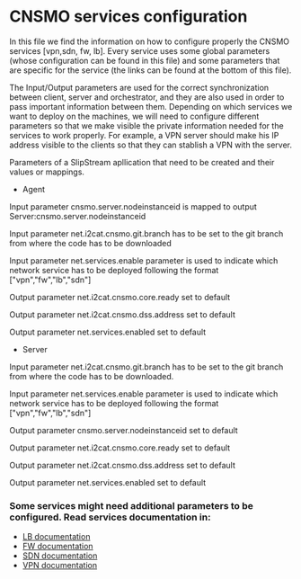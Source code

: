 # CNSMO services configuration

In this file we find the information on how to configure properly the CNSMO services [vpn,sdn, fw, lb]. Every service uses some global parameters (whose configuration can be found in this file) and some parameters that are specific for the service (the links can be found at the bottom of this file).

The Input/Output parameters are used for the correct synchronization between client, server and orchestrator, and they are also used in order to pass important information between them. Depending on which services we want to deploy on the machines, we will need to configure different parameters so that we make visible the private information needed for the services to work properly. For example, a VPN server should make his IP address visible to the clients so that they can stablish a VPN with the server.

Parameters of a SlipStream apllication that need to be created and their values or mappings. 

* Agent

Input parameter cnsmo.server.nodeinstanceid is mapped to output Server:cnsmo.server.nodeinstanceid

Input parameter net.i2cat.cnsmo.git.branch has to be set to the git branch from where the code has to be downloaded

Input parameter net.services.enable parameter is used to indicate which network service has to be deployed following the format ["vpn","fw","lb","sdn"]

Output parameter net.i2cat.cnsmo.core.ready set to default

Output parameter net.i2cat.cnsmo.dss.address set to default

Output parameter net.services.enabled set to default 

* Server

Input parameter net.i2cat.cnsmo.git.branch has to be set to the git branch from where the code has to be downloaded.

Input parameter net.services.enable parameter is used to indicate which network service has to be deployed following the format ["vpn","fw","lb","sdn"]

Output parameter cnsmo.server.nodeinstanceid set to default

Output parameter net.i2cat.cnsmo.core.ready set to default

Output parameter net.i2cat.cnsmo.dss.address set to default

Output parameter net.services.enabled set to default

### Some services might need additional parameters to be configured. Read services documentation in:

* [LB documentation](/src/main/python/net/i2cat/cnsmoservices/lb/run/slipstream/README.md)
* [FW documentation](/src/main/python/net/i2cat/cnsmoservices/fw/run/slipstream/README.md)
* [SDN documentation](/src/main/python/net/i2cat/cnsmoservices/sdnoverlay/run/slipstream/README.md)
* [VPN documentation](/src/main/python/net/i2cat/cnsmoservices/vpn/run/slipstream/README.md)
